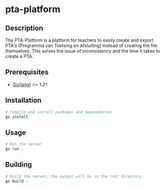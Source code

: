 # pta-platform

## Description
The PTA-Platform is a platform for teachers to easily create and export PTA's (Programma van Toetsing en Afsluiting) instead of creating the file themselves. This solves the issue of inconsistency and the time it takes to create a PTA.

## Prerequisites
- [Go(lang)](https://go.dev/) >= 1.21

## Installation
```bash
# Compile and install packages and dependencies
go install
```

## Usage
```bash
# Run the server
go run .
```

## Building
```bash
# Build the server, the output will be in the root directory
go build .
```

